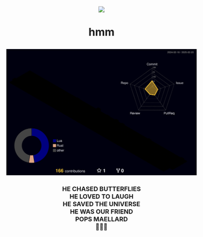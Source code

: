<!---
slm :D
--->
<h1 align="center">
<!--   <img src="https://github.com/user-attachments/assets/22f46779-5496-4e58-ba38-afdc11b2c087"/> -->
 <img style="width:50%" src="https://github.com/user-attachments/assets/adb7d79d-c240-41b3-aee7-bb5ae5a47d8e"/>


<!--   me koder &lt;&sol;&gt;
  <img src="https://cdn.discordapp.com/emojis/1073646643703971913.webp?size=48&quality=lossless"/> -->
  <p align="center">hmm</p>
</h1>
<img src="/profile-3d-contrib/profile-night-rainbow.svg"/>
<!--
<p align="center">
    <img src="https://leetcard.jacoblin.cool/MiragaAliyev?theme=dark&font=Fira%20Mono&ext=heatmap" alt="LeetCode Stats">
</p>
<h3 align="center">
    my shameful leetcode stats ese
    <img src="https://cdn.discordapp.com/emojis/1230607672261349567.gif?size=32&quality=lossless" >
    <img src="https://cdn.discordapp.com/emojis/750926380077809686.webp?size=32&quality=lossless" >
</h3>
-->
<h3 align="center">
    HE CHASED BUTTERFLIES<br>
    HE LOVED TO LAUGH<br>
    HE SAVED THE UNIVERSE<br>
    HE WAS OUR FRIEND<br>
    POPS MAELLARD<br>
    💐💐💐
</h3>


